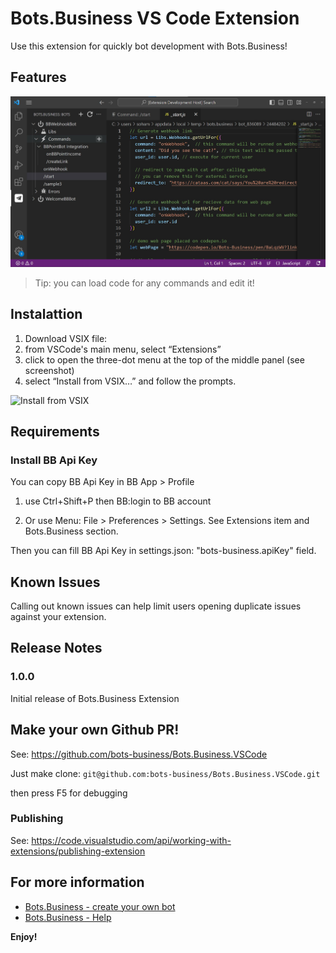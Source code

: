 # Bots.Business VS Code Extension

Use this extension for quickly bot development with Bots.Business!

## Features

![BB Bots List in VS Code](https://github.com/bots-business/Bots.Business.VSCode/blob/main/images/main.png)

> Tip: you can load code for any commands and edit it!

## Instalattion
1. Download VSIX file: 
2. from VSCode's main menu, select “Extensions”
3. click to open the three-dot menu at the top of the middle panel (see screenshot)
4. select “Install from VSIX…” and follow the prompts.

![Install from VSIX](https://i.stack.imgur.com/nPF49.png)

## Requirements

### Install BB Api Key
You can copy BB Api Key in BB App > Profile

1. use Ctrl+Shift+P then BB:login to BB account

2. Or use Menu: File > Preferences > Settings.
See Extensions item and Bots.Business section.

Then you can fill BB Api Key in settings.json: "bots-business.apiKey" field.


## Known Issues

Calling out known issues can help limit users opening duplicate issues against your extension.

## Release Notes

### 1.0.0

Initial release of Bots.Business Extension

## Make your own Github PR!
See: https://github.com/bots-business/Bots.Business.VSCode

Just make clone:
`git@github.com:bots-business/Bots.Business.VSCode.git`

then press F5 for debugging

### Publishing

See:
https://code.visualstudio.com/api/working-with-extensions/publishing-extension

## For more information

* [Bots.Business - create your own bot](https://bots.business)
* [Bots.Business - Help](https://help.bots.business)

**Enjoy!**
